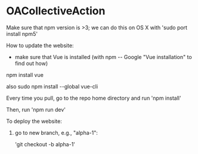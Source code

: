 # OACollectiveAction


Make sure that npm version is >3; we can do this on OS X with 'sudo
port install npm5'


How to update the website:

* make sure that Vue is installed (with npm -- Google "Vue
installation" to find out how)

npm install vue

also sudo npm install --global vue-cli


Every time you pull, go to the repo home directory and run 'npm
install'

Then, run 'npm run dev'


To deploy the website:

1) go to new branch, e.g., "alpha-1":

    'git checkout -b alpha-1'
